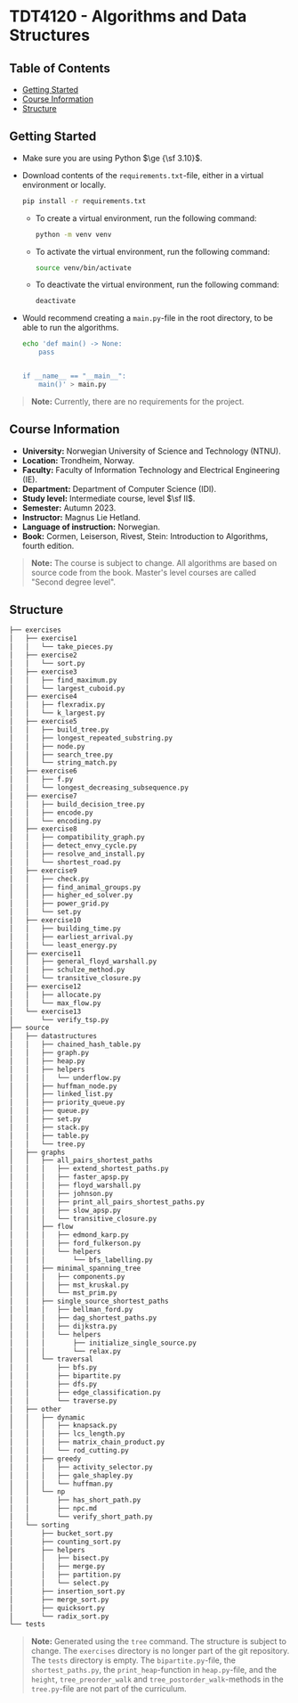 # TDT4120 - Algorithms and Data Structures

## Table of Contents

- [Getting Started](#getting-started)
- [Course Information](#course-information)
- [Structure](#structure)

## Getting Started

- Make sure you are using Python $\ge {\sf 3.10}$.
- Download contents of the `requirements.txt`-file,
  either in a virtual environment or locally.

  ```bash
  pip install -r requirements.txt
  ```

  - To create a virtual environment, run the following command:

    ```bash
    python -m venv venv
    ```

  - To activate the virtual environment, run the following command:

    ```bash
    source venv/bin/activate
    ```

  - To deactivate the virtual environment, run the following command:

    ```bash
    deactivate
    ```

- Would recommend creating a `main.py`-file in the root directory,
  to be able to run the algorithms.

  ```bash
  echo 'def main() -> None:
      pass


  if __name__ == "__main__":
      main()' > main.py
  ```

> **Note:** Currently, there are no requirements for the project.

## Course Information

- **University:** Norwegian University of Science and Technology (NTNU).
- **Location:** Trondheim, Norway.
- **Faculty:** Faculty of Information Technology and Electrical Engineering (IE).
- **Department:** Department of Computer Science (IDI).
- **Study level:** Intermediate course, level $\sf II$.
- **Semester:** Autumn 2023.
- **Instructor:** Magnus Lie Hetland.
- **Language of instruction:** Norwegian.
- **Book:** Cormen, Leiserson, Rivest, Stein: Introduction to Algorithms, fourth edition.

> **Note:** The course is subject to change.
> All algorithms are based on source code from the book.
> Master's level courses are called "Second degree level".

## Structure

```bash
├── exercises
│   ├── exercise1
│   │   └── take_pieces.py
│   ├── exercise2
│   │   └── sort.py
│   ├── exercise3
│   │   ├── find_maximum.py
│   │   └── largest_cuboid.py
│   ├── exercise4
│   │   ├── flexradix.py
│   │   └── k_largest.py
│   ├── exercise5
│   │   ├── build_tree.py
│   │   ├── longest_repeated_substring.py
│   │   ├── node.py
│   │   ├── search_tree.py
│   │   └── string_match.py
│   ├── exercise6
│   │   ├── f.py
│   │   └── longest_decreasing_subsequence.py
│   ├── exercise7
│   │   ├── build_decision_tree.py
│   │   ├── encode.py
│   │   └── encoding.py
│   ├── exercise8
│   │   ├── compatibility_graph.py
│   │   ├── detect_envy_cycle.py
│   │   ├── resolve_and_install.py
│   │   └── shortest_road.py
│   ├── exercise9
│   │   ├── check.py
│   │   ├── find_animal_groups.py
│   │   ├── higher_ed_solver.py
│   │   ├── power_grid.py
│   │   └── set.py
│   ├── exercise10
│   │   ├── building_time.py
│   │   ├── earliest_arrival.py
│   │   └── least_energy.py
│   ├── exercise11
│   │   ├── general_floyd_warshall.py
│   │   ├── schulze_method.py
│   │   └── transitive_closure.py
│   ├── exercise12
│   │   ├── allocate.py
│   │   └── max_flow.py
│   └── exercise13
│       └── verify_tsp.py
├── source
│   ├── datastructures
│   │   ├── chained_hash_table.py
│   │   ├── graph.py
│   │   ├── heap.py
│   │   ├── helpers
│   │   │   └── underflow.py
│   │   ├── huffman_node.py
│   │   ├── linked_list.py
│   │   ├── priority_queue.py
│   │   ├── queue.py
│   │   ├── set.py
│   │   ├── stack.py
│   │   ├── table.py
│   │   └── tree.py
│   ├── graphs
│   │   ├── all_pairs_shortest_paths
│   │   │   ├── extend_shortest_paths.py
│   │   │   ├── faster_apsp.py
│   │   │   ├── floyd_warshall.py
│   │   │   ├── johnson.py
│   │   │   ├── print_all_pairs_shortest_paths.py
│   │   │   ├── slow_apsp.py
│   │   │   └── transitive_closure.py
│   │   ├── flow
│   │   │   ├── edmond_karp.py
│   │   │   ├── ford_fulkerson.py
│   │   │   └── helpers
│   │   │       └── bfs_labelling.py
│   │   ├── minimal_spanning_tree
│   │   │   ├── components.py
│   │   │   ├── mst_kruskal.py
│   │   │   └── mst_prim.py
│   │   ├── single_source_shortest_paths
│   │   │   ├── bellman_ford.py
│   │   │   ├── dag_shortest_paths.py
│   │   │   ├── dijkstra.py
│   │   │   └── helpers
│   │   │       ├── initialize_single_source.py
│   │   │       └── relax.py
│   │   └── traversal
│   │       ├── bfs.py
│   │       ├── bipartite.py
│   │       ├── dfs.py
│   │       ├── edge_classification.py
│   │       └── traverse.py
│   ├── other
│   │   ├── dynamic
│   │   │   ├── knapsack.py
│   │   │   ├── lcs_length.py
│   │   │   ├── matrix_chain_product.py
│   │   │   └── rod_cutting.py
│   │   ├── greedy
│   │   │   ├── activity_selector.py
│   │   │   ├── gale_shapley.py
│   │   │   └── huffman.py
│   │   └── np
│   │       ├── has_short_path.py
│   │       ├── npc.md
│   │       └── verify_short_path.py
│   └── sorting
│       ├── bucket_sort.py
│       ├── counting_sort.py
│       ├── helpers
│       │   ├── bisect.py
│       │   ├── merge.py
│       │   ├── partition.py
│       │   └── select.py
│       ├── insertion_sort.py
│       ├── merge_sort.py
│       ├── quicksort.py
│       └── radix_sort.py
└── tests
```

> **Note:** Generated using the `tree` command.
> The structure is subject to change.
> The `exercises` directory is no longer part of the git repository.
> The `tests` directory is empty.
> The `bipartite.py`-file,
> the `shortest_paths.py`,
> the `print_heap`-function in `heap.py`-file,
> and the `height`, `tree_preorder_walk` and `tree_postorder_walk`-methods in the `tree.py`-file are not part of the curriculum.
